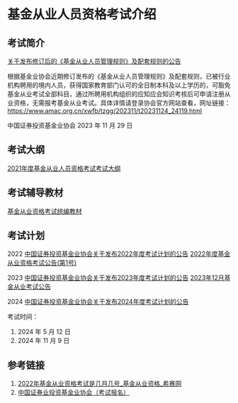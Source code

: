 # 基金从业人员资格考试介绍


## 考试简介

[关于发布修订后的《基金从业人员管理规则》及配套规则的公告](https://www.amac.org.cn/xwfb/tzgg/202311/t20231124_24119.html)

根据基金业协会近期修订发布的《基金从业人员管理规则》及配套规则，已被行业机构聘用的境内人员，获得国家教育部门认可的全日制本科及以上学历的，可豁免基金从业考试全部科目，通过所聘用机构组织的应知应会知识考核后可申请注册从业资格，无需报考基金从业考试。具体详情请登录协会官方网站查看，网址链接： https://www.amac.org.cn/xwfb/tzgg/202311/t20231124_24119.html

中国证券投资基金业协会
2023 年 11 月 29 日


## 考试大纲

[2021年度基金从业人员资格考试考试大纲](https://baoming.amac.org.cn/jjksreg/jjgg/NewsOutline2021.html)


## 考试辅导教材

[基金从业资格考试统编教材](https://baoming.amac.org.cn/jjksreg/jjgg/NewsBook2017.html)


## 考试计划

2022
[中国证券投资基金业协会关于发布2022年度考试计划的公告](https://www.amac.org.cn/businessservices_2025/cyrygl/cyks/ksdt/202201/t20220112_13284.html)
[2022年度基金从业资格考试公告(第1号)](https://www.amac.org.cn/xwfb/xhyw/202202/t20220218_15695.html)

2023
[中国证券投资基金业协会关于发布2023年度考试计划的公告](https://www.amac.org.cn/fwdt/wyb/rygl/djgrysjpjcs/kstz/202311/t20231127_24920.html)
[2023年12月基金从业考试公告](https://www.amac.org.cn/xwfb/xhyw/202311/t20231129_24906.html)


2024
[中国证券投资基金业协会关于发布2024年度考试计划的公告](https://www.amac.org.cn/xwfb/xhyw/202312/t20231225_25026.html)

考试时间：
1. 2024 年 5 月 12 日
2. 2024 年 11 月 9 日

## 参考链接
1. [2022年基金从业资格考试是几月几号\_基金从业资格\_希赛网](https://www.educity.cn/jjcy/2331495.html)
2. [中国证券业投资基金业协会（考试报名）](https://www.amac.org.cn/businessservices_2025/cyrygl/cyks/ksdt/202201/t20220112_13284.html)
